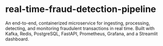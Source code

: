 # real-time-fraud-detection-pipeline
An end-to-end, containerized microservice for ingesting, processing, detecting, and monitoring fraudulent transactions in real time. Built with Kafka, Redis, PostgreSQL, FastAPI, Prometheus, Grafana, and a Streamlit dashboard.

